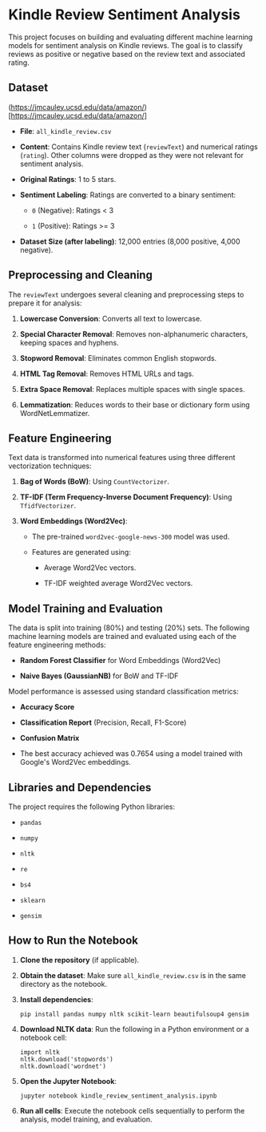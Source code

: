 # Kindle Review Sentiment Analysis

This project focuses on building and evaluating different machine learning models for sentiment analysis on Kindle reviews. The goal is to classify reviews as positive or negative based on the review text and associated rating.

## Dataset

(https://jmcauley.ucsd.edu/data/amazon/)[https://jmcauley.ucsd.edu/data/amazon/]

* **File**: `all_kindle_review.csv`

* **Content**: Contains Kindle review text (`reviewText`) and numerical ratings (`rating`). Other columns were dropped as they were not relevant for sentiment analysis.

* **Original Ratings**: 1 to 5 stars.

* **Sentiment Labeling**: Ratings are converted to a binary sentiment:

    * `0` (Negative): Ratings < 3

    * `1` (Positive): Ratings >= 3

* **Dataset Size (after labeling)**: 12,000 entries (8,000 positive, 4,000 negative).

## Preprocessing and Cleaning

The `reviewText` undergoes several cleaning and preprocessing steps to prepare it for analysis:

1.  **Lowercase Conversion**: Converts all text to lowercase.

2.  **Special Character Removal**: Removes non-alphanumeric characters, keeping spaces and hyphens.

3.  **Stopword Removal**: Eliminates common English stopwords.

4.  **HTML Tag Removal**: Removes HTML URLs and tags.

5.  **Extra Space Removal**: Replaces multiple spaces with single spaces.

6.  **Lemmatization**: Reduces words to their base or dictionary form using WordNetLemmatizer.

## Feature Engineering

Text data is transformed into numerical features using three different vectorization techniques:

1.  **Bag of Words (BoW)**: Using `CountVectorizer`.

2.  **TF-IDF (Term Frequency-Inverse Document Frequency)**: Using `TfidfVectorizer`.

3.  **Word Embeddings (Word2Vec)**:

    * The pre-trained `word2vec-google-news-300` model was used.

    * Features are generated using:

        * Average Word2Vec vectors.

        * TF-IDF weighted average Word2Vec vectors.

## Model Training and Evaluation

The data is split into training (80%) and testing (20%) sets. The following machine learning models are trained and evaluated using each of the feature engineering methods:

* **Random Forest Classifier** for Word Embeddings (Word2Vec)

* **Naive Bayes (GaussianNB)** for BoW and TF-IDF

Model performance is assessed using standard classification metrics:

* **Accuracy Score**

* **Classification Report** (Precision, Recall, F1-Score)

* **Confusion Matrix**

* The best accuracy achieved was 0.7654 using a model trained with Google's Word2Vec embeddings. 

## Libraries and Dependencies

The project requires the following Python libraries:

* `pandas`

* `numpy`

* `nltk`

* `re`

* `bs4`

* `sklearn`

* `gensim`

## How to Run the Notebook

1.  **Clone the repository** (if applicable).

2.  **Obtain the dataset**: Make sure `all_kindle_review.csv` is in the same directory as the notebook.

3.  **Install dependencies**:

    ```
    pip install pandas numpy nltk scikit-learn beautifulsoup4 gensim

    ```

4.  **Download NLTK data**: Run the following in a Python environment or a notebook cell:

    ```
    import nltk
    nltk.download('stopwords')
    nltk.download('wordnet')

    ```

5.  **Open the Jupyter Notebook**:

    ```
    jupyter notebook kindle_review_sentiment_analysis.ipynb

    ```

6.  **Run all cells**: Execute the notebook cells sequentially to perform the analysis, model training, and evaluation.
